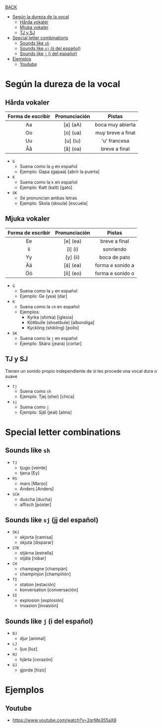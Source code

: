 [BACK](./PRONUNCIATION.md)

- [Según la dureza de la vocal](#según-la-dureza-de-la-vocal)
  - [Hårda vokaler](#hårda-vokaler)
  - [Mjuka vokaler](#mjuka-vokaler)
  - [TJ y SJ](#tj-y-sj)
- [Special letter combinations](#special-letter-combinations)
  - [Sounds like `sh`](#sounds-like-sh)
  - [Sounds like `sj` (jj del español)](#sounds-like-sj-jj-del-español)
  - [Sounds like `j` (i del español)](#sounds-like-j-i-del-español)
- [Ejemplos](#ejemplos)
  - [Youtube](#youtube)

# Según la dureza de la vocal
## Hårda vokaler

| Forma de escribir 	| Pronunciación 	| Pistas         	|
|:---------------------:|:-----------------:|:-----------------:|
| Aa                    | [a]   (aA)    	| boca muy abierta  |
| Oo                    | [o]   (ua)        | muy breve a final |
| Uu                    | [u]   (iu)        | 'u' francesa     	|
| Åå                    | [å]   (oa)        | breve a final   	|

- `G`
  - Suena como la `g` en español
  - Ejemplo: Gapa (gapaa) [abrir la puerta]
- `K`
  - Suena como la `k` en español
  - Ejemplo: Katt (katt) [gato]
- `SK`
  - Se pronuncian ambas letras
  - Ejemplo: Skola (skoula) [escuela]

## Mjuka vokaler

| Forma de escribir 	| Pronunciación 	| Pistas         	|
|:---------------------:|:-----------------:|:-----------------:|
| Ee                    | [e]   (ea)        | breve a final     |
| Ii                    | [i]   (i)         | sonriendo        	|
| Yy                    | [y]   (ii)        | boca de pato      |
| Ää                    | [ä]   (ea)        | forma e sonido a  |
| Öö                    | [ö]   (eo)        | forma e sonido o  |

- `G`
  - Suena como la `y` en español
  - Ejemplo: Ge (yea) [dar]
- `K`
  - Suena como la `sh` en español
  - Ejemplos:
    - Kyrka (shirka) [iglesia]
    - Köttbulle (shoetbule) [albondiga]
    - Kyckling (shikling) [pollo]
- `SK`
  - Suena como la `j` en español
  - Ejemplo: Skära (jeara) [cortar]

## TJ y SJ

Tienen un sonido propio independiente de si les procede una vocal dura o suave

- `tj`
  - Suena como `sh`
  - Ejemplo: Tjej (shei) [chica]
- `sj`
  - Suena como `j`
  - Ejemplo: Själ (jeal) [alma]

# Special letter combinations

## Sounds like `sh`

- `TJ`
  - tjugo   [veinte]
  - tjena   [Ey]
- `RS`
  - mars    [Marzo]
  - Anders  [Anders]
- `SCH`
  - duscha  [ducha]
  - affisch [póster]

## Sounds like `sj` (jj del español)

- `SKJ`
  - skjorta [camisa]
  - skjuta  [disparar]
- `STK`
  - stjärna [estrella]
  - stjäla  [robar]
- `CH`
  - champagne   [champán]
  - champinjon  [champiñón]
- `TI`
  - station     [estación]
  - konversation    [conversación]
- `SI`
  - explosion   [explosión]
  - invasion    [invasión]

## Sounds like `j` (i del español)

- `DJ`
  - djur    [animal]
- `LJ`
  - ljus    [luz]
- `HJ`
  - hjärta  [corazón]
- `GJ`
  - gjorde  [hizo]

# Ejemplos

## Youtube 

- https://www.youtube.com/watch?v=2qrMp355aX8